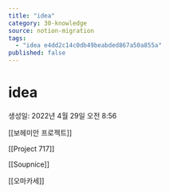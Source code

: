 ```yaml
---
title: "idea"
category: 30-knowledge
source: notion-migration
tags:
  - "idea e4dd2c14c0db49beabded867a50a855a"
published: false
---
```


# idea

생성일: 2022년 4월 29일 오전 8:56

[[보헤미안 프로젝트]]

[[Project 717]]

[[Soupnice]]

[[오마카세]]
